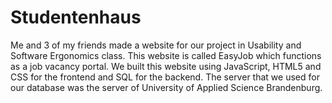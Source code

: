 # Studentenhaus
Me and 3 of my friends made a website for our project in Usability and Software Ergonomics class. This website is called EasyJob which functions as a job vacancy portal. We built this website using JavaScript, HTML5 and CSS for the frontend and SQL for the backend. The server that we used for our database was the server of University of Applied Science Brandenburg.
